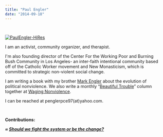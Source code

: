 ```yaml
---
title: "Paul Engler"
date: "2014-09-18"
---
```


 

[![PaulEngler-HiRes](https://organizationunbound.org/wp-content/uploads/2014/09/PaulEngler-HiRes-300x261.jpg)](https://organizationunbound.org/wp-content/uploads/2014/09/PaulEngler-HiRes.jpg)

I am an activist, community organizer, and therapist.

I'm also founding director of the Center For the Working Poor and Burning Bush Community in Los Angeles- an inter-faith intentional community based off of the Catholic Worker movement and New Monasticism, which is committed to strategic non-violent social change.

I am writing a book with my brother [Mark Engler](https://organizationunbound.org/mark-engler/) about the evolution of political nonviolence. We also write a monthly “[Beautiful Trouble](http://beautifultrouble.org/)” column together at [Waging Nonviolence](http://wagingnonviolence.org/).

I can be reached at penglerpce97(at)yahoo.com.

 

**Contributions:**

_**≈ [Should we fight the system or be the change?](https://organizationunbound.org/expressive-change/should-we-fight-the-system-or-be-the-change/)**_
